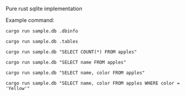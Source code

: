 Pure rust sqlite implementation

Example command:

`cargo run sample.db .dbinfo`

`cargo run sample.db .tables`

`cargo run sample.db "SELECT COUNT(*) FROM apples"`

`cargo run sample.db "SELECT name FROM apples"`

`cargo run sample.db "SELECT name, color FROM apples"`

`cargo run sample.db "SELECT name, color FROM apples WHERE color = 'Yellow'"`